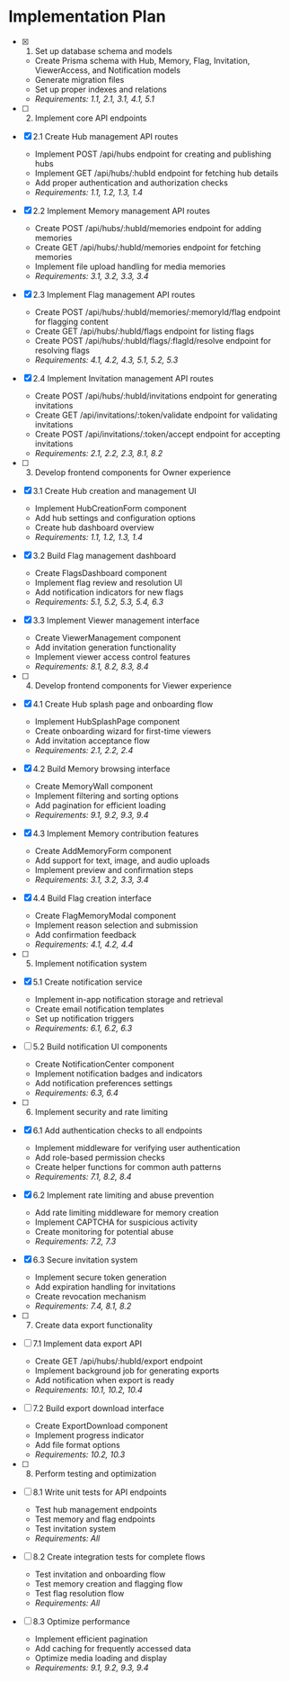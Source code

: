 # Implementation Plan

- [x] 1. Set up database schema and models
  - Create Prisma schema with Hub, Memory, Flag, Invitation, ViewerAccess, and Notification models
  - Generate migration files
  - Set up proper indexes and relations
  - _Requirements: 1.1, 2.1, 3.1, 4.1, 5.1_

- [ ] 2. Implement core API endpoints
- [x] 2.1 Create Hub management API routes
  - Implement POST /api/hubs endpoint for creating and publishing hubs
  - Implement GET /api/hubs/:hubId endpoint for fetching hub details
  - Add proper authentication and authorization checks
  - _Requirements: 1.1, 1.2, 1.3, 1.4_

- [x] 2.2 Implement Memory management API routes
  - Create POST /api/hubs/:hubId/memories endpoint for adding memories
  - Create GET /api/hubs/:hubId/memories endpoint for fetching memories
  - Implement file upload handling for media memories
  - _Requirements: 3.1, 3.2, 3.3, 3.4_

- [x] 2.3 Implement Flag management API routes
  - Create POST /api/hubs/:hubId/memories/:memoryId/flag endpoint for flagging content
  - Create GET /api/hubs/:hubId/flags endpoint for listing flags
  - Create POST /api/hubs/:hubId/flags/:flagId/resolve endpoint for resolving flags
  - _Requirements: 4.1, 4.2, 4.3, 5.1, 5.2, 5.3_

- [x] 2.4 Implement Invitation management API routes
  - Create POST /api/hubs/:hubId/invitations endpoint for generating invitations
  - Create GET /api/invitations/:token/validate endpoint for validating invitations
  - Create POST /api/invitations/:token/accept endpoint for accepting invitations
  - _Requirements: 2.1, 2.2, 2.3, 8.1, 8.2_

- [ ] 3. Develop frontend components for Owner experience
- [x] 3.1 Create Hub creation and management UI
  - Implement HubCreationForm component
  - Add hub settings and configuration options
  - Create hub dashboard overview
  - _Requirements: 1.1, 1.2, 1.3, 1.4_

- [x] 3.2 Build Flag management dashboard
  - Create FlagsDashboard component
  - Implement flag review and resolution UI
  - Add notification indicators for new flags
  - _Requirements: 5.1, 5.2, 5.3, 5.4, 6.3_

- [x] 3.3 Implement Viewer management interface
  - Create ViewerManagement component
  - Add invitation generation functionality
  - Implement viewer access control features
  - _Requirements: 8.1, 8.2, 8.3, 8.4_

- [ ] 4. Develop frontend components for Viewer experience
- [x] 4.1 Create Hub splash page and onboarding flow
  - Implement HubSplashPage component
  - Create onboarding wizard for first-time viewers
  - Add invitation acceptance flow
  - _Requirements: 2.1, 2.2, 2.4_

- [x] 4.2 Build Memory browsing interface
  - Create MemoryWall component
  - Implement filtering and sorting options
  - Add pagination for efficient loading
  - _Requirements: 9.1, 9.2, 9.3, 9.4_

- [x] 4.3 Implement Memory contribution features
  - Create AddMemoryForm component
  - Add support for text, image, and audio uploads
  - Implement preview and confirmation steps
  - _Requirements: 3.1, 3.2, 3.3, 3.4_

- [x] 4.4 Build Flag creation interface
  - Create FlagMemoryModal component
  - Implement reason selection and submission
  - Add confirmation feedback
  - _Requirements: 4.1, 4.2, 4.4_

- [ ] 5. Implement notification system
- [x] 5.1 Create notification service
  - Implement in-app notification storage and retrieval
  - Create email notification templates
  - Set up notification triggers
  - _Requirements: 6.1, 6.2, 6.3_

- [ ] 5.2 Build notification UI components
  - Create NotificationCenter component
  - Implement notification badges and indicators
  - Add notification preferences settings
  - _Requirements: 6.3, 6.4_

- [ ] 6. Implement security and rate limiting
- [x] 6.1 Add authentication checks to all endpoints
  - Implement middleware for verifying user authentication
  - Add role-based permission checks
  - Create helper functions for common auth patterns
  - _Requirements: 7.1, 8.2, 8.4_

- [x] 6.2 Implement rate limiting and abuse prevention
  - Add rate limiting middleware for memory creation
  - Implement CAPTCHA for suspicious activity
  - Create monitoring for potential abuse
  - _Requirements: 7.2, 7.3_

- [x] 6.3 Secure invitation system
  - Implement secure token generation
  - Add expiration handling for invitations
  - Create revocation mechanism
  - _Requirements: 7.4, 8.1, 8.2_

- [ ] 7. Create data export functionality
- [ ] 7.1 Implement data export API
  - Create GET /api/hubs/:hubId/export endpoint
  - Implement background job for generating exports
  - Add notification when export is ready
  - _Requirements: 10.1, 10.2, 10.4_

- [ ] 7.2 Build export download interface
  - Create ExportDownload component
  - Implement progress indicator
  - Add file format options
  - _Requirements: 10.2, 10.3_

- [ ] 8. Perform testing and optimization
- [ ] 8.1 Write unit tests for API endpoints
  - Test hub management endpoints
  - Test memory and flag endpoints
  - Test invitation system
  - _Requirements: All_

- [ ] 8.2 Create integration tests for complete flows
  - Test invitation and onboarding flow
  - Test memory creation and flagging flow
  - Test flag resolution flow
  - _Requirements: All_

- [ ] 8.3 Optimize performance
  - Implement efficient pagination
  - Add caching for frequently accessed data
  - Optimize media loading and display
  - _Requirements: 9.1, 9.2, 9.3, 9.4_